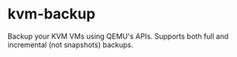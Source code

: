 # kvm-backup
Backup your KVM VMs using QEMU's APIs.  Supports both full and incremental (not snapshots) backups.
